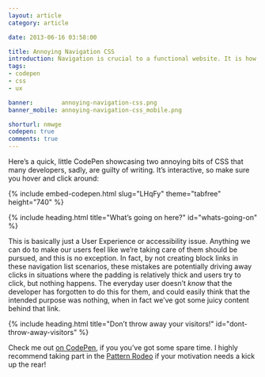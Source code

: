 ```yaml
---
layout: article
category: article

date: 2013-06-16 03:58:00

title: Annoying Navigation CSS
introduction: Navigation is crucial to a functional website. It is how your users find the information they're after; get it right, and your users are happy—get it wrong, and they go insane!
tags:
- codepen
- css
- ux

banner:        annoying-navigation-css.png
banner_mobile: annoying-navigation-css_mobile.png

shorturl: nmwge
codepen: true
comments: true
---
```


Here’s a quick, little CodePen showcasing two annoying bits of CSS that many developers, sadly, are guilty of writing. It’s interactive, so make sure you hover and click around:

{% include embed-codepen.html slug="LHqFy" theme="tabfree" height="740" %}


{% include heading.html title="What’s going on here?" id="whats-going-on" %}

This is basically just a User Experience or accessibility issue. Anything we can do to make our users feel like we’re taking care of them should be pursued, and this is no exception. In fact, by not creating block links in these navigation list scenarios, these mistakes are potentially driving away clicks in situations where the padding is relatively thick and users try to click, but nothing happens. The everyday user doesn’t *know* that the developer has forgotten to do this for them, and could easily think that the intended purpose was nothing, when in fact we’ve got some juicy content behind that link.


{% include heading.html title="Don’t throw away your visitors!" id="dont-throw-away-visitors" %}

Check me out [on CodePen](http://codepen.io/chrisburnell "Chris Burnell on Codepen"), if you you’ve got some spare time. I highly recommend taking part in the [Pattern Rodeo](http://blog.codepen.io/rodeo/ "The Pattern Rodeo") if your motivation needs a kick up the rear!
